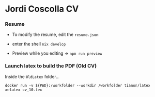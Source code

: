 
# Jordi Coscolla CV

### Resume

- To modify the resume, edit the `resume.json`

- enter the shell `nix develop`
- Preview while you editing => `npm run preview` 


### Launch latex to build the PDF (Old CV)

Inside the `OldLatex` folder...

```
docker run -v ${PWD}:/workfolder --workdir /workfolder tianon/latex xelatex cv_10.tex
```
